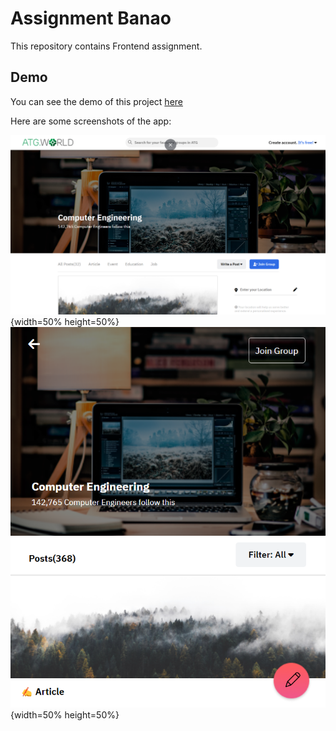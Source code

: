 # Assignment Banao

This repository contains Frontend assignment.

## Demo
You can see the demo of this project [here](https://assignment-banao-frontend.vercel.app/)

Here are some screenshots of the app:

![mobile view](screenshots/desktop.png){width=50% height=50%}
![Laptop view](screenshots/mobile.png){width=50% height=50%}